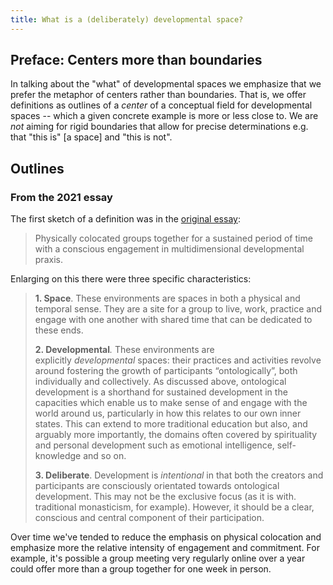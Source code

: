 ```yaml
---
title: What is a (deliberately) developmental space?
---
```


## Preface: Centers more than boundaries

In talking about the "what" of developmental spaces we emphasize that we prefer the metaphor of centers rather than boundaries. That is, we offer definitions as outlines of a *center* of a conceptual field for developmental spaces -- which a given concrete example is more or less close to. We are *not* aiming for rigid boundaries that allow for precise determinations e.g. that "this is" [a space] and "this is not".

## Outlines

### From the 2021 essay

The first sketch of a definition was in the [original essay](lhttps://lifeitself.org/blog/2021/10/05/deliberately-developmental-spaces-a-key-to-addressing-the-metacrisis):

> Physically colocated groups together for a sustained period of time with a conscious engagement in multidimensional developmental praxis.

Enlarging on this there were three specific characteristics:

> **1. Space**. These environments are spaces in both a physical and temporal sense. They are a site for a group to live, work, practice and engage with one another with shared time that can be dedicated to these ends.  
> 
> **2. Developmental**_._ These environments are explicitly _developmental_ spaces: their practices and activities revolve around fostering the growth of participants “ontologically”, both individually and collectively. As discussed above, ontological development is a shorthand for sustained development in the capacities which enable us to make sense of and engage with the world around us, particularly in how this relates to our own inner states. This can extend to more traditional education but also, and arguably more importantly, the domains often covered by spirituality and personal development such as emotional intelligence, self-knowledge and so on.
> 
> **3. Deliberate**. Development is _intentional_ in that both the creators and participants are consciously orientated towards ontological development. This may not be the exclusive focus (as it is with. traditional monasticism, for example). However, it should be a clear, conscious and central component of their participation.

Over time we've tended to reduce the emphasis on physical colocation and emphasize more the relative intensity of engagement and commitment. For example, it's possible a group meeting very regularly online over a year could offer more than a group together for one week in person.

